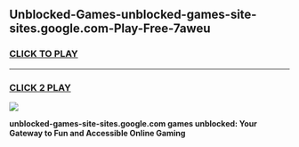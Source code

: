 
## Unblocked-Games-unblocked-games-site-sites.google.com-Play-Free-7aweu
<h3>
<a href="https://premium76.site?title=unblocked-games-site-sites.google.com&ref=18A1">CLICK TO PLAY</a></h3>
<hr>

<h3>
<a href="https://premium76.site?title=unblocked-games-site-sites.google.com&ref=18A1">CLICK 2 PLAY</a>
  
</h3>

<a href="https://premium76.site?title=unblocked-games-site-sites.google.com&ref=18A1"><img src="https://clearcache.store/games.png"></a>


**unblocked-games-site-sites.google.com games unblocked: Your Gateway to Fun and Accessible Online Gaming**
